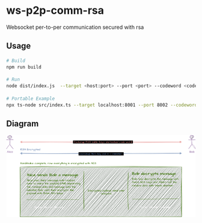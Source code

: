 # ws-p2p-comm-rsa

Websocket per-to-per communication secured with rsa 

## Usage

```sh
# Build
npm run build

# Run
node dist/index.js  --target <host:port> --port <port> --codeword <codeword>

# Portable Example
npx ts-node src/index.ts --target localhost:8001 --port 8002 --codeword brownFox
```

## Diagram

![](./protocol.diagram.png)
